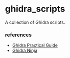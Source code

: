 # ghidra_scripts
A collection of Ghidra scripts.

### references
- [Ghidra Practical Guide](https://book.mynavi.jp/ec/products/detail/id=116258)
- [Ghidra Ninja](https://github.com/ghidraninja/ghidra_scripts)
